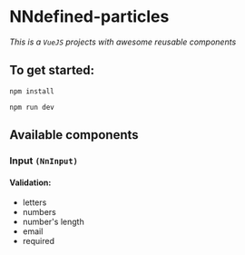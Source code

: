 # NNdefined-particles
*This is a `VueJS` projects with awesome reusable components*

## To get started:
```
npm install
```
```
npm run dev
```

## Available components

### Input `(NnInput)`

#### Validation:
- letters
- numbers
- number's length
- email
- required

